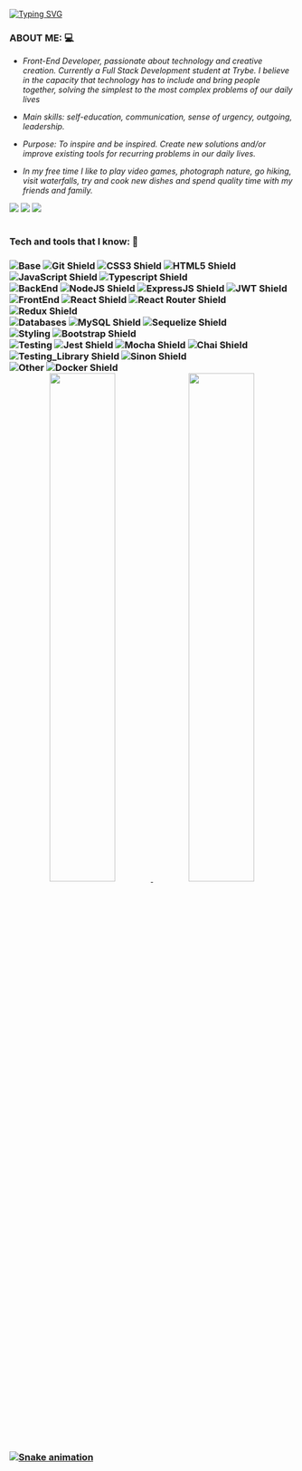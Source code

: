 [![Typing SVG](https://readme-typing-svg.herokuapp.com?font=Dancing+Script&size=50&duration=3000&pause=1000&color=A90A19&center=true&width=441&height=75&lines=Seja+bem-vindo(a)!+)](https://git.io/typing-svg)


### ABOUT ME: :computer:
<div>
  
* _Front-End Developer, passionate about technology and creative creation. Currently a Full Stack Development student at Trybe. I believe in the capacity that technology has to include and bring people together, solving the simplest to the most complex problems of our daily lives_
  
* _Main skills: self-education, communication, sense of urgency, outgoing, leadership._

* _Purpose: To inspire and be inspired. Create new solutions and/or improve existing tools for recurring problems in our daily lives._

* _In my free time I like to play video games, photograph nature, go hiking, visit waterfalls, try and cook new dishes and spend quality time with my friends and family._
</div>

<div id="Contact">
<a href="https://jonnoliveira.github.io/"> <img src="https://img.shields.io/badge/Portfolio-E6E6E6?style=for-the-badge" /></a>
<a href="https://www.linkedin.com/in/jonn-oliveira" target="_blank"><img src="https://img.shields.io/badge/-LinkedIn-%230077B5?style=for-the-badge&logo=linkedin&logoColor=white" ></a> 
<a href = "mailto:dev.jonnoliveira@gmail.com"><img src="https://img.shields.io/badge/-Gmail-%23333?style=for-the-badge&logo=gmail&logoColor=white"></a>
</div>

#

<h3>  Tech and tools that I know: 🔧<h3> 

<span>
  <img src="https://img.shields.io/badge/Base:-E6E6E6?style=for-the-badge" alt="Base" />
  <img src="https://img.shields.io/badge/GIT-E44C30?style=for-the-badge&logo=git&logoColor=white" alt="Git Shield" />
  <img src="https://img.shields.io/badge/CSS3-1572B6?style=for-the-badge&logo=css3&logoColor=white" alt="CSS3 Shield" />
  <img src="https://img.shields.io/badge/HTML5-E34F26?style=for-the-badge&logo=html5&logoColor=white" alt="HTML5 Shield" />
  <img src="https://img.shields.io/badge/JavaScript-323330?style=for-the-badge&logo=javascript&logoColor=F7DF1E" alt="JavaScript Shield" />
  <img src="https://img.shields.io/badge/Typescript-2CA5E0?style=for-the-badge&logo=Typescript&logoColor=white" alt="Typescript Shield" />
</span><br />
<span>
  <img src="https://img.shields.io/badge/BackEnd:-E6E6E6?style=for-the-badge&logoColor=F7DF1E" alt="BackEnd" />
  <img src="https://img.shields.io/badge/Node.js-339933?style=for-the-badge&logo=nodedotjs&logoColor=white" alt="NodeJS Shield" />
  <img src="https://img.shields.io/badge/Express.js-000000?style=for-the-badge&logo=express&logoColor=white" alt="ExpressJS Shield" />
  <img src="https://img.shields.io/badge/JWT-000000?style=for-the-badge&logo=JSON%20web%20tokens&logoColor=white" alt="JWT Shield" />
</span><br />
<span>
  <img src="https://img.shields.io/badge/FrontEnd:-E6E6E6?style=for-the-badge&logoColor=F7DF1E" alt="FrontEnd" />
  <img src="https://img.shields.io/badge/React-20232A?style=for-the-badge&logo=react&logoColor=61DAFB" alt="React Shield" />
  <img src="https://img.shields.io/badge/React_Router-CA4245?style=for-the-badge&logo=react-router&logoColor=white" alt="React Router Shield" />
  <img src="https://img.shields.io/badge/Redux-593D88?style=for-the-badge&logo=redux&logoColor=white" alt="Redux Shield" />
</span><br />
<span>
  <img src="https://img.shields.io/badge/Databases:-E6E6E6?style=for-the-badge&logoColor=F7DF1E" alt="Databases" />
  <img src="https://img.shields.io/badge/MySQL-005C84?style=for-the-badge&logo=mysql&logoColor=white" alt="MySQL Shield" />
  <img src="https://img.shields.io/badge/Sequelize-6888A1?style=for-the-badge&logo=sequelize&logoColor=blue" alt="Sequelize Shield" />
</span><br />
<span>
  <img src="https://img.shields.io/badge/Styling:-E6E6E6?style=for-the-badge&logoColor=F7DF1E" alt="Styling" />
  <img src="https://img.shields.io/badge/Bootstrap-563D7C?style=for-the-badge&logo=bootstrap&logoColor=white" alt="Bootstrap Shield" />
</span><br />
<span>
  <img src="https://img.shields.io/badge/Testing:-E6E6E6?style=for-the-badge&logoColor=F7DF1E" alt="Testing" />
  <img src="https://img.shields.io/badge/Jest-C21325?style=for-the-badge&logo=jest&logoColor=white" alt="Jest Shield" />
  <img src="https://img.shields.io/badge/Mocha-8D6748?style=for-the-badge&logo=Mocha&logoColor=white" alt="Mocha Shield" />
  <img src="https://img.shields.io/badge/chai-A30701?style=for-the-badge&logo=chai&logoColor=white" alt="Chai Shield" />
  <img src="https://img.shields.io/badge/React_Testing_Library-E33332?style=for-the-badge&logo=TestingLibrary&logoColor=white" alt="Testing_Library Shield" />
    <img src="https://img.shields.io/badge/Sinon-2EE5E0?style=for-the-badge&logo=Sinon" alt="Sinon Shield" />
 </span><br />
<span>
  <img src="https://img.shields.io/badge/Other:-E6E6E6?style=for-the-badge&logoColor=F7DF1E" alt="Other" />
  <img src="https://img.shields.io/badge/Docker-2CA5E0?style=for-the-badge&logo=docker&logoColor=white" alt="Docker Shield" />
</span>

<div align="center">
<a href="https://github.com/jonnoliveira">
<img width="48%" src="https://github-readme-stats.vercel.app/api?username=jonnoliveira&count_private=true&show_icons=true&theme=transparent"/>
<img width="48%" src="https://github-readme-stats.vercel.app/api/top-langs/?username=jonnoliveira&layout=compact&theme=transparent"/>
</div> 
  
##

![Snake animation](https://github.com/jonnoliveira/jonnoliveira/blob/output/github-contribution-grid-snake.svg)
